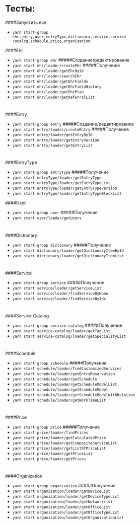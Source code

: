 Тесты:
===


####Запустить все
* `yarn start-group ehr,entry,user,entryType,dictionary,service,service-catalog,schedule,price,organization`

####Ehr
* `yarn start-group ehr`
#####Создание/редактирование
* `yarn start ehr/loader/createEhr`
#####Получение
* `yarn start ehr/loader/getEhrById`
* `yarn start ehr/loader/searchEhr`  
* `yarn start ehr/loader/getEhrFields`   
* `yarn start ehr/loader/getEhrFieldHistory`  
* `yarn start ehr/loader/getEhrPlan`  
* `yarn start ehr/loader/getReferralList`  
#
####Entry
* `yarn start-group entry`
#####Создание/редактирование
* `yarn start entry/loader/createEntry`
#####Получение  
* `yarn start entry/loader/getEntryById`  
* `yarn start entry/loader/getEntryVersion`
* `yarn start entry/loader/getEntryList`  
#
####EntryType
* `yarn start-group entryType`
#####Получение
* `yarn start entryType/loader/getEntryType`
* `yarn start entryType/loader/getEntryTypeList`
* `yarn start entryType/loader/getEntryTypeVersion`
* `yarn start entryType/loader/getEntryTypeBlockList`

####User
* `yarn start-group user`
#####Получение
* `yarn start user/loader/getUsers`
#
####Dictionary
* `yarn start-group dictionary`
#####Получение
* `yarn start dictionary/loader/getDictionaryItemById`
* `yarn start dictionary/loader/getDictionaryItemList`
#
####Service
* `yarn start-group service`
#####Получение
* `yarn start service/loader/getServiceList`
* `yarn start service/loader/findServiceByName`
* `yarn start service/loader/findServiceByIds`
#
####Service Catalog
* `yarn start-group service-catalog`
#####Получение
* `yarn start service-catalog/loader/getTagList`
* `yarn start service-catalog/loader/getSpecialityList`
#
####Schedule
* `yarn start-group schedule`
#####Получение
* `yarn start schedule/loader/findCustomizedServices`
* `yarn start schedule/loader/getEntryReservation`
* `yarn start schedule/loader/getSchedule`
* `yarn start schedule/loader/getScheduleModelList`
* `yarn start schedule/loader/getScheduleModel`
* `yarn start schedule/loader/getScheduleModelWithRelation`
* `yarn start schedule/loader/getWorkTimeList`
#
####Price
* `yarn start-group price`
#####Получение
* `yarn start price/loader/findPrices`
* `yarn start price/loader/getCalculatedPrice`
* `yarn start price/loader/getCompositeServiceList`
* `yarn start price/loader/getListOfPriceList`
* `yarn start price/loader/getPriceList`
* `yarn start price/loader/getPrices`
#
####Organization
* `yarn start-group organization`
#####Получение
* `yarn start organization/loader/getDeviceList`
* `yarn start organization/loader/getDeviceTypeList`
* `yarn start organization/loader/getNetworkList`
* `yarn start organization/loader/getOfficeList`
* `yarn start organization/loader/getOfficeTypeList`
* `yarn start organization/loader/getOrganizationList`
#
